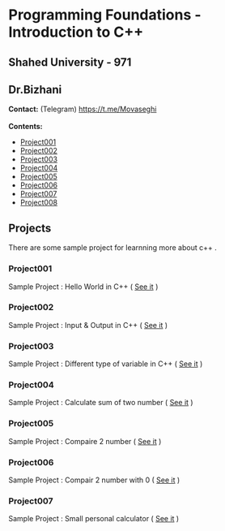 # Programming Foundations - Introduction to C++
## Shahed University - 971
## Dr.Bizhani
**Contact:** (Telegram) https://t.me/Movaseghi
<br />
<br />
**Contents:**
* [Project001](#project001)
* [Project002](#project002)
* [Project003](#project003)
* [Project004](#project004)
* [Project005](#project005)
* [Project006](#project006)
* [Project007](#project007)
* [Project008](#project008)

## Projects
There are some sample project for learnning more about c++ .
### Project001
Sample Project : Hello World in C++ ( [See it](https://github.com/MMovasaghi/Introduction-to-cpp/blob/master/Project001.cpp) )

### Project002
Sample Project : Input & Output in C++ ( [See it](https://github.com/MMovasaghi/Introduction-to-cpp/blob/master/Project002.cpp) )

### Project003
Sample Project : Different type of variable in C++ ( [See it](https://github.com/MMovasaghi/Introduction-to-cpp/blob/master/Project003.cpp) )

### Project004
Sample Project : Calculate sum of two number ( [See it](https://github.com/MMovasaghi/Introduction-to-cpp/blob/master/Project004.cpp) )

### Project005
Sample Project : Compaire 2 number ( [See it](https://github.com/MMovasaghi/Introduction-to-cpp/blob/master/Project005.cpp) )

### Project006
Sample Project : Compair 2 number with 0 ( [See it](https://github.com/MMovasaghi/Introduction-to-cpp/blob/master/Project006.cpp) )

### Project007
Sample Project : Small personal calculator ( [See it](https://github.com/MMovasaghi/Introduction-to-cpp/blob/master/Project007.cpp) )

